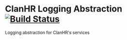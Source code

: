 # ClanHR Logging Abstraction [![Build Status](https://travis-ci.org/clanhr/logger.svg)](https://travis-ci.org/clanhr/logger)
Logging abstraction for ClanHR's services
